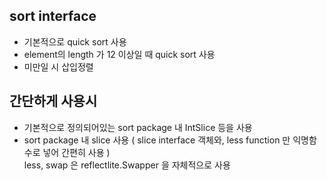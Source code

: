 ## sort interface

- 기본적으로 quick sort 사용
- element의 length 가 12 이상일 때 quick sort 사용
- 미만일 시 삽입정렬

## 간단하게 사용시

- 기본적으로 정의되어있는 sort package 내 IntSlice 등을 사용
- sort package 내 slice 사용 ( slice interface 객체와, less function 만 익명함수로 넣어 간편히 사용 )  
less, swap 은 reflectlite.Swapper 을 자체적으로 사용
